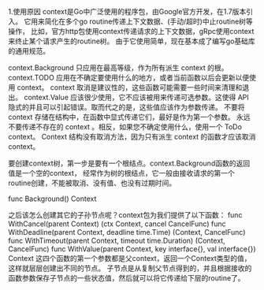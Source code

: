 1.使用原因
context是Go中广泛使用的程序包，由Google官方开发，在1.7版本引入。
它用来简化在多个go routine传递上下文数据、(手动/超时)中止routine树等操作，
比如，官方http包使用context传递请求的上下文数据，gRpc使用context来终止某个请求产生的routine树。
由于它使用简单，现在基本成了编写go基础库的通用规范。


context.Background 只应用在最高等级，作为所有派生 context 的根。
context.TODO 应用在不确定要使用什么的地方，或者当前函数以后会更新以便使用 context。
context 取消是建议性的，这些函数可能需要一些时间来清理和退出。
context.Value 应该很少使用，它不应该被用来传递可选参数。这使得 API 隐式的并且可以引起错误。取而代之的是，这些值应该作为参数传递。
不要将 context 存储在结构中，在函数中显式传递它们，最好是作为第一个参数。
永远不要传递不存在的 context 。相反，如果您不确定使用什么，使用一个 ToDo context。
Context 结构没有取消方法，因为只有派生 context 的函数才应该取消 context。


要创建context树，第一步是要有一个根结点。context.Background函数的返回值是一个空的context，
经常作为树的根结点，它一般由接收请求的第一个routine创建，不能被取消、没有值、也没有过期时间。

func Background() Context

之后该怎么创建其它的子孙节点呢？context包为我们提供了以下函数：
func WithCancel(parent Context) (ctx Context, cancel CancelFunc)
func WithDeadline(parent Context, deadline time.Time) (Context, CancelFunc)
func WithTimeout(parent Context, timeout time.Duration) (Context, CancelFunc)
func WithValue(parent Context, key interface{}, val interface{}) Context
这四个函数的第一个参数都是父context，返回一个Context类型的值，这样就层层创建出不同的节点。
子节点是从复制父节点得到的，并且根据接收的函数参数保存子节点的一些状态值，然后就可以将它传递给下层的routine了。

